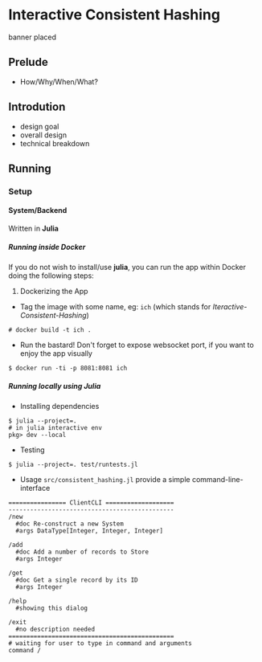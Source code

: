 # Interactive Consistent Hashing
banner placed

## Prelude
- How/Why/When/What?

## Introdution
- design goal
- overall design
- technical breakdown

## Running
### Setup
#### System/Backend
Written in **Julia**

##### Running inside Docker
If you do not wish to install/use **julia**, you can run the app within Docker doing the following steps:
1. Dockerizing the App
- Tag the image with some name, eg: `ich` (which stands for *Iteractive-Consistent-Hashing*)
```shell
# docker build -t ich .
```

- Run the bastard! Don't forget to expose websocket port, if you want to enjoy the app visually
```shell
$ docker run -ti -p 8081:8081 ich
```


##### Running locally using Julia
- Installing dependencies
```shell
$ julia --project=.
# in julia interactive env
pkg> dev --local
```


- Testing
```shell
$ julia --project=. test/runtests.jl
```


- Usage
`src/consistent_hashing.jl` provide a simple command-line-interface

```shell
================ ClientCLI ===================
----------------------------------------------
/new
  #doc Re-construct a new System
  #args DataType[Integer, Integer, Integer]

/add
  #doc Add a number of records to Store
  #args Integer

/get
  #doc Get a single record by its ID
  #args Integer

/help
  #showing this dialog

/exit
  #no description needed
==============================================
# waiting for user to type in command and arguments
command /

```
